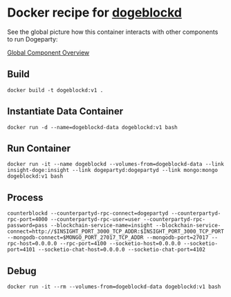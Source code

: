 # Docker recipe for [dogeblockd](https://github.com/dogeparty/dogeblockd)

See the global picture how this container interacts with other components to run Dogeparty:

[Global Component Overview](http://www.inkpad.io/1GMXYwxl4Q)


## Build

    docker build -t dogeblockd:v1 .


## Instantiate Data Container

    docker run -d --name=dogeblockd-data dogeblockd:v1 bash


## Run Container

    docker run -it --name dogeblockd --volumes-from=dogeblockd-data --link insight-doge:insight --link dogepartyd:dogepartyd --link mongo:mongo dogeblockd:v1 bash


## Process

    counterblockd --counterpartyd-rpc-connect=dogepartyd --counterpartyd-rpc-port=4000 --counterpartyd-rpc-user=user --counterpartyd-rpc-password=pass --blockchain-service-name=insight --blockchain-service-connect=http://$INSIGHT_PORT_3000_TCP_ADDR:$INSIGHT_PORT_3000_TCP_PORT --mongodb-connect=$MONGO_PORT_27017_TCP_ADDR --mongodb-port=27017 --rpc-host=0.0.0.0 --rpc-port=4100 --socketio-host=0.0.0.0 --socketio-port=4101 --socketio-chat-host=0.0.0.0 --socketio-chat-port=4102


## Debug

    docker run -it --rm --volumes-from=dogeblockd-data dogeblockd:v1 bash


